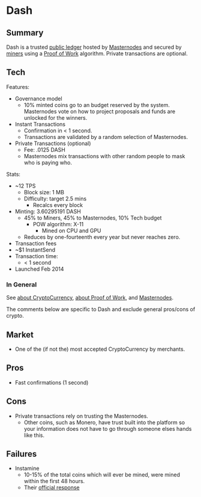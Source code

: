 # Dash

## Summary

Dash is a trusted [public ledger](about/PublicLedger.md) hosted by [Masternodes](about/Masternodes.md) and secured by [miners](about/Miners.md) using a [Proof of Work](about/ProofOfWork.md) algorithm.  Private transactions are optional.

## Tech

Features:

 - Governance model
   - 10% minted coins go to an budget reserved by the system.  Masternodes vote on how to project proposals and funds are unlocked for the winners.
 - Instant Transactions 
   - Confirmation in < 1 second.
   - Transactions are validated by a random selection of Masternodes.   
 - Private Transactions (optional)
    - Fee: .0125 DASH
    - Masternodes mix transactions with other random people to mask who is paying who.

Stats:

 - ~12 TPS
   - Block size: 1 MB
   - Difficulty: target 2.5 mins
     - Recalcs every block
 - Minting: 3.60295191 DASH
    - 45% to Miners, 45% to Masternodes, 10% Tech budget
      - POW algorithm: X-11
        - Mined on CPU and GPU
    - Reduces by one-fourteenth every year but never reaches zero.
 - Transaction fees 
  - ~$1 InstantSend
 - Transaction time:
   - < 1 second
 - Launched Feb 2014

### In General 

See [about CryptoCurrency](about/CryptoCurrency.md), [about Proof of Work](about/ProofOfWork.md), and [Masternodes](about/Masternodes.md).  

The comments below are specific to Dash and exclude general pros/cons of crypto.

## Market

 - One of the (if not the) most accepted CryptoCurrency by merchants.

## Pros

 - Fast confirmations (1 second)

## Cons

 - Private transactions rely on trusting the Masternodes.
    - Other coins, such as Monero, have trust built into the platform so your information does not have to go through someone elses hands like this.

## Failures

 - Instamine
   - 10-15% of the total coins which will ever be mined, were mined within the first 48 hours.
   - Their [official response](https://dashpay.atlassian.net/wiki/spaces/OC/pages/19759164/Dash+Instamine+Issue+Clarification)
